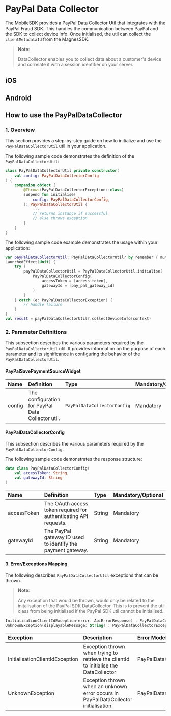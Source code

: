 # PayPal Data Collector

The MobileSDK provides a PayPal Data Collector Util that integrates with the PayPal Fraud SDK. This handles the communication between PayPal and the SDK to collect device info. Once initialised, the util can collect the `clientMetadataId` from the MagnesSDK.

> **Note**:
>
> DataCollector enables you to collect data about a customer's device and correlate it with a session identifier on your server.


## iOS

## Android

## How to use the PayPalDataCollector

### 1. Overview

This section provides a step-by-step guide on how to initialize and use the `PayPalDataCollectorUtil` util in your application.

The following sample code demonstrates the definition of the `PayPalDataCollectorUtil`:

```Kotlin
class PayPalDataCollectorUtil private constructor(
    val config: PayPalDataCollectorConfig
) {
    companion object {
        @Throws(PayPalDataCollectorException::class)
        suspend fun initialise(
            config: PayPalDataCollectorConfig,
        ): PayPalDataCollectorUtil {
            ...
            // returns instance if successful
            // else throws exception
        }
    }
}
```

The following sample code example demonstrates the usage within your application:

```Kotlin
var payPalDataCollectorUtil: PayPalDataCollectorUtil? by remember { mutableStateOf(null) }
LaunchedEffect(Unit) {
    try {
        payPalDataCollectorUtil = PayPalDataCollectorUtil.initialise(
            PayPalDataCollectorConfig(
                accessToken = [access_token],
                gatewayId = [pay_pal_gateway_id]
            )
        )
    } catch (e: PayPalDataCollectorException) {
        // handle failure
    }
}
val result = payPalDataCollectorUtil?.collectDeviceInfo(context)
```

### 2. Parameter Definitions

This subsection describes the various parameters required by the `PayPalDataCollectorUtil` util. It provides information on the purpose of each parameter and its significance in configuring the behavior of the `PayPalDataCollectorUtil`.

#### PayPalSavePaymentSourceWidget

| Name                  | Definition                                                                                     | Type                                              | Mandatory/Optional |
| :-------------------- | :--------------------------------------------------------------------------------------------- | :------------------------------------------------ | :----------------- |
| config                |  The configuration for PayPal Data Collector util.                                             | `PayPalDataCollectorConfig`                       | Mandatory          |

#### PayPalDataCollectorConfig

This subsection describes the various parameters required by the `PayPalDataCollectorConfig`.

The following sample code demonstrates the response structure:

```Kotlin
data class PayPalDataCollectorConfig(
    val accessToken: String,
    val gatewayId: String
)
```

| Name           | Definition                                                                       | Type                       | Mandatory/Optional |
| :------------- | :------------------------------------------------------------------------------- | :------------------------- | :----------------- |
| accessToken    |  The OAuth access token required for authenticating API requests.                | String                     | Mandatory          |
| gatewayId      |  The PayPal gateway ID used to identify the payment gateway.                     | String                     | Mandatory          |

#### 3. Error/Exceptions Mapping

The following describes `PayPalDataCollectorUtil` exceptions that can be thrown. 

> **Note**:
>
> Any exception that would be thrown, would only be related to the initalisation of the PayPal SDK DataCollector. 
> This is to prevent the util class from being initialised if the PayPal SDK util cannot be initialised.

```Kotlin
InitialisationClientIdException(error: ApiErrorResponse) : PayPalDataCollectorException(error.displayableMessage)
UnknownException(displayableMessage: String) : PayPalDataCollectorException(displayableMessage)
```

| Exception                         | Description                                                                                   | Error Model                 |
| :-------------------------------- | :-------------------------------------------------------------------------------------------- | :-------------------------- |
| InitialisationClientIdException   |  Exception thrown when trying to retrieve the clientId to initialise the DataCollector        |  PayPalDataCollectorError   |
| UnknownException                  |  Exception thrown when an unknown error occurs in PayPalDataCollector initialisation.         |  PayPalDataCollectorError   |